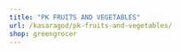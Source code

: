 ```yaml
---
title: "PK FRUITS AND VEGETABLES"
url: /kasaragod/pk-fruits-and-vegetables/
shop: greengrocer
---
```

